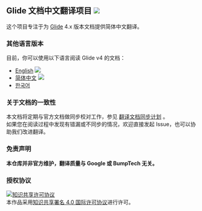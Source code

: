 ## Glide 文档中文翻译项目  [![](https://img.shields.io/badge/最后同步时间-2019--01--11-brightgreen.svg)](https://github.com/Muyangmin/glide-docs-cn/issues/6)

这个项目专注于为 [Glide](https://github.com/bumptech/glide) 4.x 版本文档提供简体中文翻译。

### 其他语言版本

目前，你可以使用以下语言阅读 Glide v4 的文档：

* [English](http://bumptech.github.io/glide) ![](https://img.shields.io/badge/-Official-blue.svg)
* [简体中文](https://muyangmin.github.io/glide-docs-cn) ![](https://img.shields.io/badge/-%E6%8E%A8%E8%8D%90-brightgreen.svg)
* [한국어](https://github.com/kofboy2000/glide-doc-kr)


### 关于文档的一致性
本文档将定期与官方文档做同步校对工作，参见 [翻译文档同步计划](https://github.com/Muyangmin/glide-docs-cn/issues/6) 。  
如果您在阅读过程中发现有错漏或不同步的情况，欢迎直接发起 Issue，也可以协助我们改进翻译。

### 免责声明
**本仓库并非官方维护，翻译质量与 Google 或 BumpTech 无关。**

### 授权协议
<a rel="license" href="http://creativecommons.org/licenses/by/4.0/"><img alt="知识共享许可协议" style="border-width:0" src="https://i.creativecommons.org/l/by/4.0/88x31.png" /></a><br />本作品采用<a rel="license" href="http://creativecommons.org/licenses/by/4.0/">知识共享署名 4.0 国际许可协议</a>进行许可。